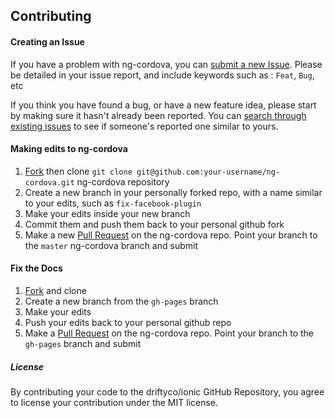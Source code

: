 ## Contributing

#### Creating an Issue

If you have a problem with ng-cordova, you can [submit a new Issue](http://github.com/driftyco/ng-cordova/issues/new). Please be detailed in your issue report, and include keywords such as : `Feat`, `Bug`, etc

If you think you have found a bug, or have a new feature idea, please start by making sure it hasn't already been reported. You can [search through existing issues](http://github.com/driftyco/ng-cordova/issues?state=open) to see if someone's reported one similar to yours.


#### Making edits to ng-cordova

1. [Fork](http://github.com/driftyco/ng-cordova/fork) then clone `git clone git@github.com:your-username/ng-cordova.git` ng-cordova repository
2. Create a new branch in your personally forked repo, with a name similar to your edits, such as `fix-facebook-plugin`
3. Make your edits inside your new branch
4. Commit them and push them back to your personal github fork
5. Make a new [Pull Request](http://github.com/driftyco/ng-cordova/compare/) on the ng-cordova repo. Point your branch to the `master` ng-cordova branch and submit


#### Fix the Docs

1. [Fork](http://github.com/driftyco/ng-cordova/fork) and clone
2. Create a new branch from the `gh-pages` branch
3. Make your edits
4. Push your edits back to your personal github repo
5. Make a [Pull Request](http://github.com/driftyco/ng-cordova/compare/) on the ng-cordova repo. Point your branch to the `gh-pages` branch and submit


##### License

By contributing your code to the driftyco/ionic GitHub Repository, you agree to license your contribution under the MIT license.
